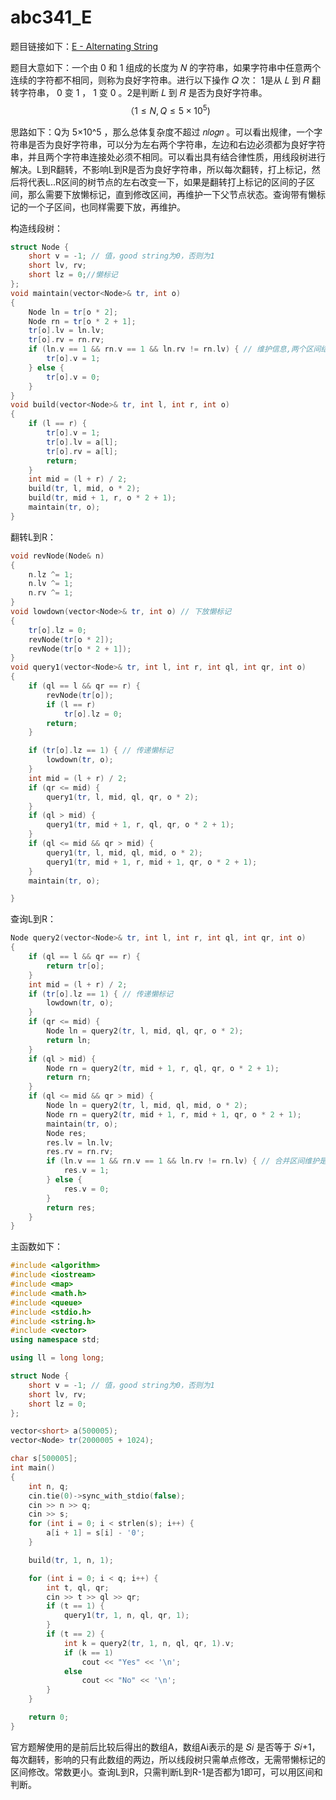 # abc341_E



题目链接如下：[E - Alternating String](https://atcoder.jp/contests/abc341/tasks/abc341_e)

题目大意如下：一个由 0 和 1 组成的长度为 𝑁 的字符串，如果字符串中任意两个连续的字符都不相同，则称为良好字符串。进行以下操作 𝑄 次： 1是从 𝐿 到 𝑅 翻转字符串， 0 变 1 ， 1 变 0 。2是判断 𝐿 到 𝑅 是否为良好字符串。
$$
（1≤N,Q≤5×10^5)
$$


思路如下：Q为 5×10^5 ，那么总体复杂度不超过 𝑛𝑙𝑜𝑔𝑛 。可以看出规律，一个字符串是否为良好字符串，可以分为左右两个字符串，左边和右边必须都为良好字符串，并且两个字符串连接处必须不相同。可以看出具有结合律性质，用线段树进行解决。L到R翻转，不影响L到R是否为良好字符串，所以每次翻转，打上标记，然后将代表L..R区间的树节点的左右改变一下，如果是翻转打上标记的区间的子区间，那么需要下放懒标记，直到修改区间，再维护一下父节点状态。查询带有懒标记的一个子区间，也同样需要下放，再维护。

构造线段树：

```cpp
struct Node {
    short v = -1; // 值，good string为0，否则为1
    short lv, rv;
    short lz = 0;//懒标记
};
void maintain(vector<Node>& tr, int o)
{
    Node ln = tr[o * 2];
    Node rn = tr[o * 2 + 1];
    tr[o].lv = ln.lv;
    tr[o].rv = rn.rv;
    if (ln.v == 1 && rn.v == 1 && ln.rv != rn.lv) { // 维护信息,两个区间结合，判断是否为good string
        tr[o].v = 1;
    } else {
        tr[o].v = 0;
    }
}
void build(vector<Node>& tr, int l, int r, int o)
{
    if (l == r) {
        tr[o].v = 1;
        tr[o].lv = a[l];
        tr[o].rv = a[l];
        return;
    }
    int mid = (l + r) / 2;
    build(tr, l, mid, o * 2);
    build(tr, mid + 1, r, o * 2 + 1);
    maintain(tr, o);
}
```

翻转L到R：

```cpp
void revNode(Node& n)
{
    n.lz ^= 1;
    n.lv ^= 1;
    n.rv ^= 1;
}
void lowdown(vector<Node>& tr, int o) // 下放懒标记
{
    tr[o].lz = 0;
    revNode(tr[o * 2]);
    revNode(tr[o * 2 + 1]);
}
void query1(vector<Node>& tr, int l, int r, int ql, int qr, int o)
{
    if (ql == l && qr == r) {
        revNode(tr[o]);
        if (l == r)
            tr[o].lz = 0;
        return;
    }

    if (tr[o].lz == 1) { // 传递懒标记
        lowdown(tr, o);
    }
    int mid = (l + r) / 2;
    if (qr <= mid) {
        query1(tr, l, mid, ql, qr, o * 2);
    }
    if (ql > mid) {
        query1(tr, mid + 1, r, ql, qr, o * 2 + 1);
    }
    if (ql <= mid && qr > mid) {
        query1(tr, l, mid, ql, mid, o * 2);
        query1(tr, mid + 1, r, mid + 1, qr, o * 2 + 1);
    }
    maintain(tr, o);

}
```

查询L到R：

```cpp
Node query2(vector<Node>& tr, int l, int r, int ql, int qr, int o)
{
    if (ql == l && qr == r) {
        return tr[o];
    }
    int mid = (l + r) / 2;
    if (tr[o].lz == 1) { // 传递懒标记
        lowdown(tr, o);
    }
    if (qr <= mid) {
        Node ln = query2(tr, l, mid, ql, qr, o * 2);
        return ln;
    }
    if (ql > mid) {
        Node rn = query2(tr, mid + 1, r, ql, qr, o * 2 + 1);
        return rn;
    }
    if (ql <= mid && qr > mid) {
        Node ln = query2(tr, l, mid, ql, mid, o * 2);
        Node rn = query2(tr, mid + 1, r, mid + 1, qr, o * 2 + 1);
        maintain(tr, o);
        Node res;
        res.lv = ln.lv;
        res.rv = rn.rv;
        if (ln.v == 1 && rn.v == 1 && ln.rv != rn.lv) { // 合并区间维护是否为好字符串信息
            res.v = 1;
        } else {
            res.v = 0;
        }
        return res;
    }
}
```

主函数如下：

```cpp
#include <algorithm>
#include <iostream>
#include <map>
#include <math.h>
#include <queue>
#include <stdio.h>
#include <string.h>
#include <vector>
using namespace std;

using ll = long long;

struct Node {
    short v = -1; // 值，good string为0，否则为1
    short lv, rv;
    short lz = 0;
};

vector<short> a(500005);
vector<Node> tr(2000005 + 1024);

char s[500005];
int main()
{
    int n, q;
    cin.tie(0)->sync_with_stdio(false);
    cin >> n >> q;
    cin >> s;
    for (int i = 0; i < strlen(s); i++) {
        a[i + 1] = s[i] - '0';
    }

    build(tr, 1, n, 1);

    for (int i = 0; i < q; i++) {
        int t, ql, qr;
        cin >> t >> ql >> qr;
        if (t == 1) {
            query1(tr, 1, n, ql, qr, 1);
        }
        if (t == 2) {
            int k = query2(tr, 1, n, ql, qr, 1).v;
            if (k == 1)
                cout << "Yes" << '\n';
            else
                cout << "No" << '\n';
        }
    }

    return 0;
}
```

官方题解使用的是前后比较后得出的数组A，数组Ai表示的是 𝑆𝑖 是否等于 𝑆𝑖+1，每次翻转，影响的只有此数组的两边，所以线段树只需单点修改，无需带懒标记的区间修改。常数更小。查询L到R，只需判断L到R-1是否都为1即可，可以用区间和判断。
